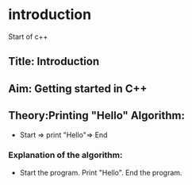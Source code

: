 # introduction
Start of c++

## Title: Introduction

## Aim: Getting started in C++

## Theory:Printing "Hello" Algorithm:

- Start => print "Hello"=> End

### Explanation of the algorithm:

- Start the program. Print "Hello". End the program.
